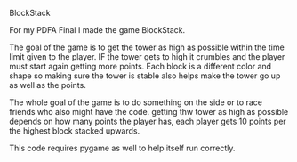 BlockStack

For my PDFA Final I made the game BlockStack.

The goal of the game is to get the tower as high as possible within the time limit given to the player. IF the tower gets to high it crumbles and the player must start again getting more points.
Each block is a different color and shape so making sure the tower is stable also helps make the tower go up as well as the points.

The whole goal of the game is to do something on the side or to race friends who also might have the code.
getting thw tower as high as possible depends on how many points the player has, each player gets 10 points per the highest block stacked upwards.

This code requires pygame as well to help itself run correctly. 

